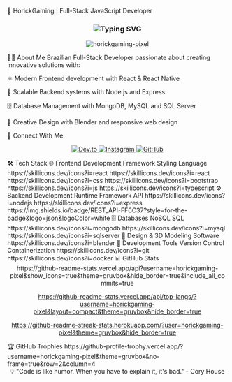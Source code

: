 🚀 HorickGaming | Full-Stack JavaScript Developer
<h3 align="center"> <img src="https://readme-typing-svg.herokuapp.com?font=Fira+Code&pause=1000&color=22D3EE&center=true&width=435&lines=Full-Stack+Developer;JavaScript+Enthusiast;React+Specialist" alt="Typing SVG"> </h3><p align="center"> <img src="https://komarev.com/ghpvc/?username=horickgaming-pixel&label=Profile%20views&color=0e75b6&style=flat" alt="horickgaming-pixel" /> </p>
👨‍💻 About Me
Brazilian Full-Stack Developer passionate about creating innovative solutions with:

⚛️ Modern Frontend development with React & React Native

🚀 Scalable Backend systems with Node.js and Express

🗄️ Database Management with MongoDB, MySQL and SQL Server

🎨 Creative Design with Blender and responsive web design

🔗 Connect With Me
<p align="center"> <a href="https://dev.to/horickgaming-pixel" target="_blank"> <img src="https://img.shields.io/badge/Dev.to-0A0A0A?style=for-the-badge&logo=dev.to&logoColor=white" alt="Dev.to"/> </a> <a href="https://instagram.com/marcim_r_pessoa" target="_blank"> <img src="https://img.shields.io/badge/Instagram-E4405F?style=for-the-badge&logo=instagram&logoColor=white" alt="Instagram"/> </a> <a href="https://github.com/horickgaming-pixel" target="_blank"> <img src="https://img.shields.io/badge/GitHub-100000?style=for-the-badge&logo=github&logoColor=white" alt="GitHub"/> </a> </p>
🛠️ Tech Stack
🌐 Frontend Development
Framework	Styling	Language
https://skillicons.dev/icons?i=react https://skillicons.dev/icons?i=react	https://skillicons.dev/icons?i=css https://skillicons.dev/icons?i=bootstrap	https://skillicons.dev/icons?i=js https://skillicons.dev/icons?i=typescript
⚙️ Backend Development
Runtime	Framework	API
https://skillicons.dev/icons?i=nodejs	https://skillicons.dev/icons?i=express	https://img.shields.io/badge/REST_API-FF6C37?style=for-the-badge&logo=json&logoColor=white
🗄️ Databases
NoSQL	SQL
https://skillicons.dev/icons?i=mongodb	https://skillicons.dev/icons?i=mysql https://skillicons.dev/icons?i=sqlserver
🎨 Design & 3D Modeling
Software
https://skillicons.dev/icons?i=blender
🔧 Development Tools
Version Control	Containerization
https://skillicons.dev/icons?i=git	https://skillicons.dev/icons?i=docker
📊 GitHub Stats
<div align="center">
https://github-readme-stats.vercel.app/api?username=horickgaming-pixel&show_icons=true&theme=gruvbox&hide_border=true&include_all_commits=true

https://github-readme-stats.vercel.app/api/top-langs/?username=horickgaming-pixel&layout=compact&theme=gruvbox&hide_border=true

https://github-readme-streak-stats.herokuapp.com/?user=horickgaming-pixel&theme=gruvbox&hide_border=true

</div>
🏆 GitHub Trophies
https://github-profile-trophy.vercel.app/?username=horickgaming-pixel&theme=gruvbox&no-frame=true&row=2&column=4

<div align="center">
💡 "Code is like humor. When you have to explain it, it's bad." - Cory House
</div>